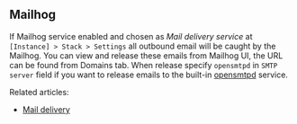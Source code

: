 ## Mailhog

If Mailhog service enabled and chosen as _Mail delivery service_ at `[Instance] > Stack > Settings` all outbound email will be caught by the Mailhog. You can view and release these emails from Mailhog UI, the URL can be found from Domains tab. When release specify `opensmtpd` in `SMTP server` field if you want to release emails to the built-in [opensmtpd](opensmtpd.md) service.

Related articles:

* [Mail delivery](../mail-delivery.md)